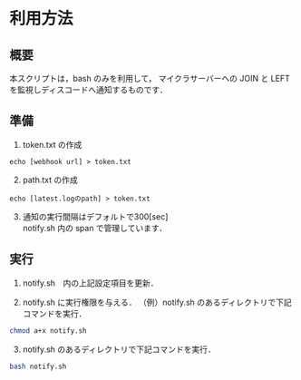 # 利用方法
## 概要
本スクリプトは，bash のみを利用して，
マイクラサーバーへの JOIN と LEFT を監視しディスコードへ通知するものです．

## 準備
1. token.txt の作成
```
echo [webhook url] > token.txt
```
2. path.txt の作成
```
echo [latest.logのpath] > token.txt
```
3. 通知の実行間隔はデフォルトで300[sec]<br>
notify.sh 内の span で管理しています．


## 実行
1. notify.sh　内の上記設定項目を更新．

2. notify.sh に実行権限を与える．
（例）notify.sh のあるディレクトリで下記コマンドを実行．
```sh
chmod a+x notify.sh
```

3. notify.sh のあるディレクトリで下記コマンドを実行．
```sh
bash notify.sh
```
